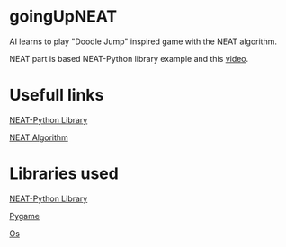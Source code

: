# goingUpNEAT
AI learns to play "Doodle Jump" inspired game with the NEAT algorithm.   

NEAT part is based NEAT-Python library example and this <a href ="https://youtu.be/xOhuyWLYAJs">video</a>.

# Usefull links
<a href ="https://neat-python.readthedocs.io/en/latest/neat_overview.html#neat-overview-label
">NEAT-Python Library</a>

<a href ="http://nn.cs.utexas.edu/downloads/papers/stanley.cec02.pdf
">NEAT Algorithm</a>

# Libraries used
<a href ="https://neat-python.readthedocs.io/en/latest/neat_overview.html#neat-overview-label
">NEAT-Python Library</a>

<a href ="https://www.pygame.org/">Pygame</a>

<a href ="https://docs.python.org/3/library/os.html">Os</a>
